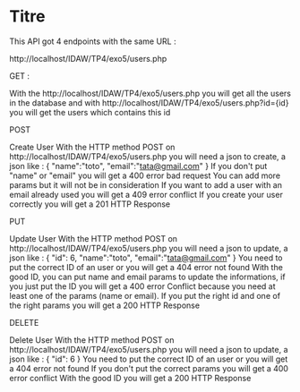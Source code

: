 # Titre

This API got 4 endpoints with the same URL :

http://localhost/IDAW/TP4/exo5/users.php

GET :

With the http://localhost/IDAW/TP4/exo5/users.php you will get all the users in the database
and with http://localhost/IDAW/TP4/exo5/users.php?id={id} you will get the users which contains this id

POST

Create User
With the HTTP method POST on http://localhost/IDAW/TP4/exo5/users.php you will need a json to create, a json like :
{
    "name":"toto",
    "email":"tata@gmail.com"
}
If you don't put "name" or "email" you will get a 400 error bad request
You can add more params but it will not be in consideration
If you want to add a user with an email already used you will get a 409 error conflict
If you create your user correctly you will get a 201 HTTP Response

PUT

Update User
With the HTTP method POST on http://localhost/IDAW/TP4/exo5/users.php you will need a json to update, a json like :
{
    "id": 6,
    "name":"toto",
    "email":"tata@gmail.com"
}
You need to put the correct ID of an user or you will get a 404 error not found
With the good ID, you can put name and email params to update the informations, if you just put the ID you will get a 400 error Conflict because you need at least one of the params (name or email).
If you put the right id and one of the right params you will get a 200 HTTP Response

DELETE

Delete User
With the HTTP method POST on http://localhost/IDAW/TP4/exo5/users.php you will need a json to update, a json like :
{
    "id": 6
}
You need to put the correct ID of an user or you will get a 404 error not found
If you don't put the correct params you will get a 400 error conflict
With the good ID you will get a 200 HTTP Response